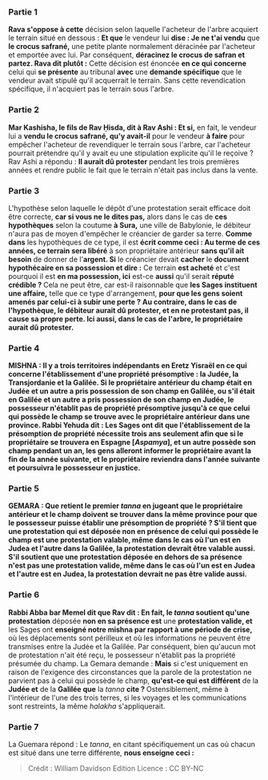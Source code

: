 
### Partie 1
<b>Rava s'oppose à cette</b> décision selon laquelle l'acheteur de l'arbre acquiert le terrain situé en dessous : <b>Et que</b> le vendeur lui <b>dise : Je ne t'ai vendu</b> que <b>le crocus safrané,</b> une petite plante normalement déracinée par l'acheteur et emportée avec lui. Par conséquent, <b>déracinez le crocus de safran et partez. Rava dit plutôt :</b> Cette décision est énoncée <b>en ce qui concerne</b> celui qui <b>se présente</b> au tribunal <b>avec</b> une <b>demande spécifique</b> que le vendeur avait stipulé qu'il acquerrait le terrain. Sans cette revendication spécifique, il n'acquiert pas le terrain sous l'arbre.

### Partie 2
<b>Mar Kashisha, le fils de Rav Ḥisda, dit à Rav Ashi : Et si,</b> en fait, le vendeur lui a <b>vendu le crocus safrané, qu'y avait-il</b> pour le vendeur <b>à faire</b> pour empêcher l'acheteur de revendiquer le terrain sous l'arbre, car l'acheteur pourrait prétendre qu'il y avait eu une stipulation explicite qu'il le reçoive ? Rav Ashi a répondu : <b>Il aurait dû protester</b> pendant les trois premières années et rendre public le fait que le terrain n'était pas inclus dans la vente.

### Partie 3
L'hypothèse selon laquelle le dépôt d'une protestation serait efficace doit être correcte, <b>car si vous ne le dites pas,</b> alors dans le cas de <b>ces hypothèques</b> selon la coutume <b>à Sura,</b> une ville de Babylonie, le débiteur n'aura pas de moyen d'empêcher le créancier de garder sa terre. <b>Comme dans</b> les hypothèques de ce type, il est <b>écrit comme ceci : Au terme de ces années, ce terrain sera libéré</b> à son propriétaire antérieur <b>sans qu'il ait besoin</b> de donner de l'<b>argent. Si</b> le créancier devait <b>cacher</b> le <b>document hypothécaire en sa possession et dire :</b> Ce terrain <b>est acheté</b> et c'est pourquoi il est <b>en ma possession, ici</b> est-ce <b>aussi</b> qu'il serait <b>réputé crédible ? </b> Cela ne peut être, car est-il raisonnable que <b>les Sages instituent une affaire,</b> telle que ce type d'arrangement, <b>pour que les gens <b>soient amenés par celui-ci à</b> subir <b>une perte ? Au contraire,</b> dans le cas de l'hypothèque, le débiteur <b>aurait dû protester,</b> et en ne protestant pas, il cause sa propre perte. <b>Ici aussi,</b> dans le cas de l'arbre, le propriétaire <b>aurait dû protester.</b>

### Partie 4
<strong>MISHNA : </strong>Il y a <b>trois</b> <b>territoires</b> indépendants en Eretz Yisraël <b>en ce qui concerne</b> l'établissement d'une <b>propriété présomptive : la Judée, la Transjordanie et la Galilée. </b> Si le propriétaire antérieur du champ <b>était en Judée et</b> un autre <b>a pris possession</b> de son champ <b>en Galilée,</b> ou s'il était <b>en Galilée et</b> un autre <b>a pris possession</b> de son champ <b>en Judée, </b> le possesseur n'établit pas de <b>propriété présomptive jusqu'à ce que</b> celui qui possède le champ <b>se trouve avec</b> le propriétaire antérieur <b>dans une province. Rabbi Yehuda dit : </b> Les Sages <b>ont dit</b> que l'établissement de la présomption de propriété nécessite <b>trois ans seulement afin que</b> si le propriétaire <b>se trouvera en Espagne [<i>Aspamya</i>], et</b> un autre <b>possède</b> son champ pendant <b>un an, </b> les gens <b>alleront informer</b> le propriétaire avant la fin de la <b>année suivante, et</b> le propriétaire <b>reviendra</b> <b>dans</b> l'année <b>suivante</b> et poursuivra le possesseur en justice.

### Partie 5
<strong>GEMARA :</strong> <b>Que retient le premier <i>tanna</i></b> en jugeant que le propriétaire antérieur et le champ doivent se trouver dans la même province pour que le possesseur puisse établir une présomption de propriété ? <b>S'il tient</b> que <b>une protestation qui est</b> déposée <b>non en présence</b> de celui qui possède le champ <b>est</b> une <b>protestation valable, même</b> dans le cas où l'un est en <b>Judea et</b> l'autre dans la <b>Galilée,</b> la protestation devrait être valable <b>aussi. S'il soutient</b> que <b>une protestation</b> déposée <b>en dehors de sa présence n'est pas</b> une <b>protestation valide, même</b> dans le cas où l'un est en <b>Judea et</b> l'autre est en <b>Judea,</b> la protestation devrait <b>ne pas</b> être valide <b>aussi.</b>

### Partie 6
<b>Rabbi Abba bar Memel dit</b> que <b>Rav dit : En fait,</b> le <i>tanna</i> <b>soutient</b> qu'une protestation</b> déposée <b>non en sa présence est</b> une <b>protestation valide, et</b> les Sages ont <b>enseigné notre mishna par rapport à une période de crise,</b> où les déplacements sont périlleux et où les informations ne peuvent être transmises entre la Judée et la Galilée. Par conséquent, bien qu'aucun mot de protestation n'ait été reçu, le possesseur n'établit pas la propriété présumée du champ. La Gemara demande : <b>Mais</b> si c'est uniquement en raison de l'exigence des circonstances que la parole de la protestation ne parvient pas à celui qui possède le champ, <b>qu'est-ce qui est différent</b> de la <b>Judée et</b> de la <b>Galilée que</b> la <i>tanna</i> <b>cite ? </b> Ostensiblement, même à l'intérieur de l'une des trois terres, si les voyages et les communications sont restreints, la même <i>halakha</i> s'appliquerait.

### Partie 7
La Guemara répond : Le <i>tanna</i>, en citant spécifiquement un cas où chacun est situé dans une terre différente, <b>nous enseigne ceci :</b>

>Crédit : William Davidson Edition
>Licence : CC BY-NC
